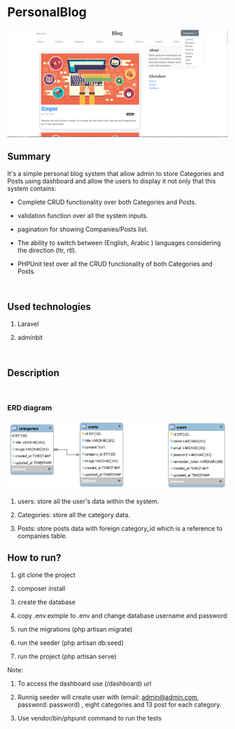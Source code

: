 # PersonalBlog

 ![alt text](https://github.com/ahmedwael49674/PersonalBlog/blob/master/diagrams/view.png)

## Summary

It's a simple personal blog system that allow admin to store Categories and Posts using dashboard and allow the users to display it not only that this system contains: 

- Complete CRUD functionality over both Categories and Posts.

- validation function over all the system inputs.

- pagination for showing Companies/Posts list.

- The ability to switch between (English, Arabic ) languages considering the direction (ltr, rtl).

- PHPUnit test over all the CRUD functionality of both Categories and Posts.

​

## Used technologies

1. Laravel

2. adminbit

​

## Description

​

### ERD  diagram 

 ![alt text](https://github.com/ahmedwael49674/PersonalBlog/blob/master/diagrams/erd.png)

 1. users: store all the user's data within the system.

 2. Categories: store all the category data.

 3. Posts: store posts data with foreign category_id which is a reference to companies table.

 

## How to run?


1. git clone the project

2. composer install

3. create the database

4. copy .env.exmple to .env and change database username and password

5. run the migrations (php artisan migrate)

6. run the seeder (php artisan db:seed)

7. run the project (php artisan serve)


Note: 

1. To access the dashboard use (/dashboard) url

2. Runnig seeder will create user with (email: admin@admin.com, password: password) , eight categories and 13 post for each category.

3. Use vendor/bin/phpunit command to run the tests 
